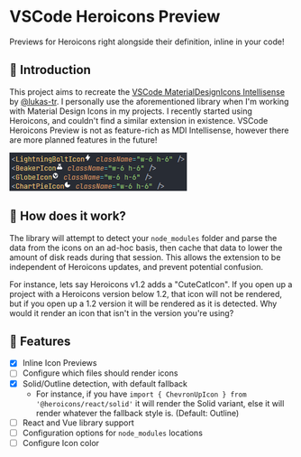 # VSCode Heroicons Preview

Previews for Heroicons right alongside their definition, inline in your code!

## 👋 Introduction

This project aims to recreate the [VSCode MaterialDesignIcons Intellisense](https://github.com/lukas-tr/vscode-materialdesignicons-intellisense) by [@lukas-tr](https://github.com/lukas-tr). I personally use the aforementioned library when I'm working with Material Design Icons in my projects. I recently started using Heroicons, and couldn't find a similar extension in existence. VSCode Heroicons Preview is not as feature-rich as MDI Intellisense, however there are more planned features in the future!

![Inline Preview](/img/inline_preview.png)

## 🧠 How does it work?
The library will attempt to detect your `node_modules` folder and parse the data from the icons on an ad-hoc basis, then cache that data to lower the amount of disk reads during that session. This allows the extension to be independent of Heroicons updates, and prevent potential confusion.

For instance, lets say Heroicons v1.2 adds a "CuteCatIcon". If you open up a project with a Heroicons version below 1.2, that icon will not be rendered, but if you open up a 1.2 version it will be rendered as it is detected. Why would it render an icon that isn't in the version you're using?

## 🎨 Features
- [x] Inline Icon Previews
- [ ] Configure which files should render icons
- [x] Solid/Outline detection, with default fallback
  - For instance, if you have `import { ChevronUpIcon } from '@heroicons/react/solid'` it will render the Solid variant, else it will render whatever the fallback style is. (Default: Outline)
- [ ] React and Vue library support
- [ ] Configuration options for `node_modules` locations
- [ ] Configure Icon color